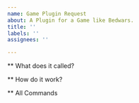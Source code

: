 ```yaml
---
name: Game Plugin Request
about: A Plugin for a Game like Bedwars.
title: ''
labels: ''
assignees: ''

---
```


** What does it called?

** How do it work?

** All Commands
